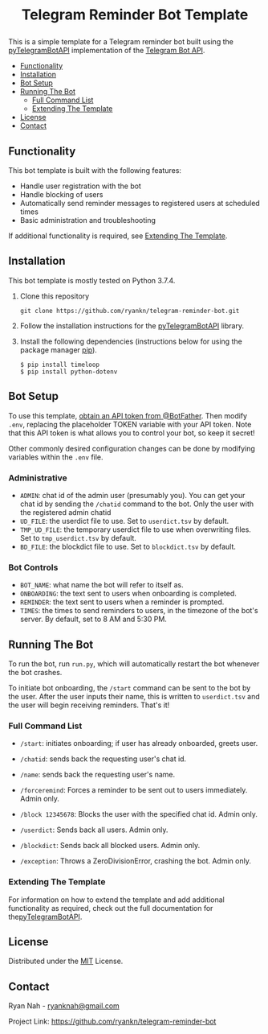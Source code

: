 # <p align="center">Telegram Reminder Bot Template
This is a simple template for a Telegram reminder bot built using the [pyTelegramBotAPI](https://github.com/eternnoir/pyTelegramBotAPI) implementation of the [Telegram Bot API](https://core.telegram.org/bots/api). 

* [Functionality](#functionality)
* [Installation](#installation)
* [Bot Setup](#bot-setup)
* [Running The Bot](#running-the-bot)
  * [Full Command List](#full-command-list)
  * [Extending The Template](#extending-the-template)
* [License](#license)
* [Contact](#contact)

## Functionality
This bot template is built with the following features:
* Handle user registration with the bot
* Handle blocking of users
* Automatically send reminder messages to registered users at scheduled times
* Basic administration and troubleshooting

If additional functionality is required, see [Extending The Template](#extending-the-template).

## Installation
This bot template is mostly tested on Python 3.7.4.

1. Clone this repository
   ```
   git clone https://github.com/ryankn/telegram-reminder-bot.git
   ```

2. Follow the installation instructions for the [pyTelegramBotAPI](https://github.com/eternnoir/pyTelegramBotAPI#getting-started) library. 

3. Install the following dependencies (instructions below for using the package manager [pip](https://pip.pypa.io/en/stable/)). 
   ```
   $ pip install timeloop
   $ pip install python-dotenv
   ```

## Bot Setup
To use this template, [obtain an API token from @BotFather](https://core.telegram.org/bots#6-botfather). Then modify `.env`, replacing the placeholder TOKEN variable with your API token. Note that this API token is what allows you to control your bot, so keep it secret!

Other commonly desired configuration changes can be done by modifying variables within the `.env` file. 

### Administrative 
* `ADMIN`: chat id of the admin user (presumably you). You can get your chat id by sending the `/chatid` command to the bot. Only the user with the registered admin chatid
* `UD_FILE`: the userdict file to use. Set to `userdict.tsv` by default.
* `TMP_UD_FILE`: the temporary userdict file to use when overwriting files. Set to `tmp_userdict.tsv` by default.
* `BD_FILE`: the blockdict file to use. Set to `blockdict.tsv` by default.

### Bot Controls
* `BOT_NAME`: what name the bot will refer to itself as.
* `ONBOARDING`: the text sent to users when onboarding is completed.
* `REMINDER`: the text sent to users when a reminder is prompted.
* `TIMES`: the times to send reminders to users, in the timezone of the bot's server. By default, set to 8 AM and 5:30 PM.

## Running The Bot
To run the bot, run `run.py`, which will automatically restart the bot whenever the bot crashes. 

To initiate bot onboarding, the `/start` command can be sent to the bot by the user. After the user inputs their name, this is written to `userdict.tsv` and the user will begin receiving reminders. That's it!

### Full Command List
* `/start`: initiates onboarding; if user has already onboarded, greets user.
* `/chatid`: sends back the requesting user's chat id.
* `/name`: sends back the requesting user's name.

* `/forceremind`: Forces a reminder to be sent out to users immediately. Admin only.
* `/block 12345678`: Blocks the user with the specified chat id. Admin only. 
* `/userdict`: Sends back all users. Admin only.
* `/blockdict`: Sends back all blocked users. Admin only.
* `/exception`: Throws a ZeroDivisionError, crashing the bot. Admin only.

### Extending The Template
For information on how to extend the template and add additional functionality as required, check out the full documentation for the[pyTelegramBotAPI](https://github.com/eternnoir/pyTelegramBotAPI).

## License
Distributed under the [MIT](https://choosealicense.com/licenses/mit/) License.

## Contact
Ryan Nah - ryanknah@gmail.com

Project Link: https://github.com/ryankn/telegram-reminder-bot